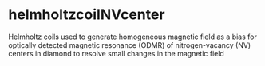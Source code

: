 # helmholtzcoilNVcenter
Helmholtz coils used to generate homogeneous magnetic field as a bias for optically detected magnetic resonance (ODMR) of nitrogen-vacancy (NV) centers in diamond to resolve small changes in the magnetic field 
